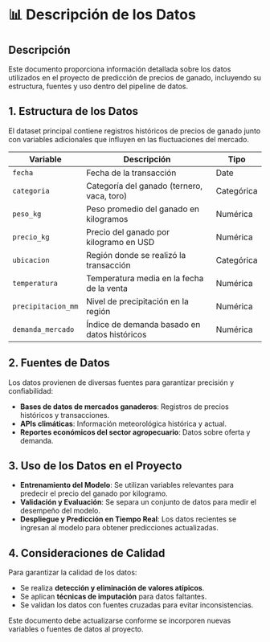 # 📊 Descripción de los Datos

## Descripción
Este documento proporciona información detallada sobre los datos utilizados en el proyecto de predicción de precios de ganado, incluyendo su estructura, fuentes y uso dentro del pipeline de datos.

## 1. Estructura de los Datos
El dataset principal contiene registros históricos de precios de ganado junto con variables adicionales que influyen en las fluctuaciones del mercado.

| **Variable**         | **Descripción**                                | **Tipo**    |
|----------------------|----------------------------------------------|------------|
| `fecha`             | Fecha de la transacción                      | Date       |
| `categoria`         | Categoría del ganado (ternero, vaca, toro)   | Categórica |
| `peso_kg`           | Peso promedio del ganado en kilogramos       | Numérica   |
| `precio_kg`        | Precio del ganado por kilogramo en USD       | Numérica   |
| `ubicacion`         | Región donde se realizó la transacción       | Categórica |
| `temperatura`       | Temperatura media en la fecha de la venta    | Numérica   |
| `precipitacion_mm`  | Nivel de precipitación en la región          | Numérica   |
| `demanda_mercado`   | Índice de demanda basado en datos históricos | Numérica   |

## 2. Fuentes de Datos
Los datos provienen de diversas fuentes para garantizar precisión y confiabilidad:
- **Bases de datos de mercados ganaderos**: Registros de precios históricos y transacciones.
- **APIs climáticas**: Información meteorológica histórica y actual.
- **Reportes económicos del sector agropecuario**: Datos sobre oferta y demanda.

## 3. Uso de los Datos en el Proyecto
- **Entrenamiento del Modelo**: Se utilizan variables relevantes para predecir el precio del ganado por kilogramo.
- **Validación y Evaluación**: Se separa un conjunto de datos para medir el desempeño del modelo.
- **Despliegue y Predicción en Tiempo Real**: Los datos recientes se ingresan al modelo para obtener predicciones actualizadas.

## 4. Consideraciones de Calidad
Para garantizar la calidad de los datos:
- Se realiza **detección y eliminación de valores atípicos**.
- Se aplican **técnicas de imputación** para datos faltantes.
- Se validan los datos con fuentes cruzadas para evitar inconsistencias.

Este documento debe actualizarse conforme se incorporen nuevas variables o fuentes de datos al proyecto.

